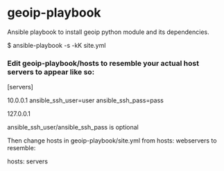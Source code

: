 # geoip-playbook

Ansible playbook to install geoip python module and its dependencies. 

  $ ansible-playbook -s -kK site.yml


### Edit geoip-playbook/hosts to resemble your actual host servers to appear like so:

[servers]

10.0.0.1 ansible_ssh_user=user ansible_ssh_pass=pass

127.0.0.1


ansible_ssh_user/ansible_ssh_pass is optional


Then change hosts in geoip-playbook/site.yml from hosts: webservers to resemble:

hosts: servers

